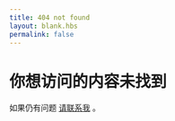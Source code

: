 ```yaml
---
title: 404 not found
layout: blank.hbs
permalink: false
---
```

# 你想访问的内容未找到

如果仍有问题 [请联系我](/about) 。
